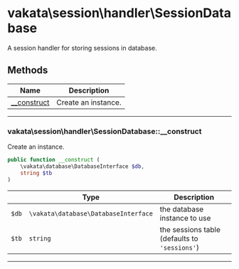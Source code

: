 # vakata\session\handler\SessionDatabase
A session handler for storing sessions in database.

## Methods

| Name | Description |
|------|-------------|
|[__construct](#vakata\session\handler\sessiondatabase__construct)|Create an instance.|

---



### vakata\session\handler\SessionDatabase::__construct
Create an instance.  


```php
public function __construct (  
    \vakata\database\DatabaseInterface $db,  
    string $tb  
)   
```

|  | Type | Description |
|-----|-----|-----|
| `$db` | `\vakata\database\DatabaseInterface` | the database instance to use |
| `$tb` | `string` | the sessions table (defaults to `'sessions'`) |

---

